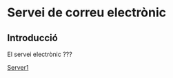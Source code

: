 # Servei de correu electrònic

## Introducció

El servei electrònic ???

[Server1](Server1/README.md)